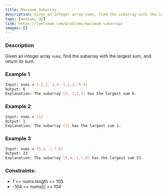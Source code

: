 ```yaml
---
title: Maximum Subarray
description: Given an integer array nums, find the subarray with the largest sum, and return its sum.
tags: [medium, dp]
link: https://leetcode.com/problems/maximum-subarray/
images: []
---
```


### Description

Given an integer array `nums`, find the subarray with the largest sum, and return its sum.

### Example 1

```bash
Input: nums = [-2,1,-3,4,-1,2,1,-5,4]
Output: 6
Explanation: The subarray [4,-1,2,1] has the largest sum 6.
```

### Example 2

```bash
Input: nums = [1]
Output: 1
Explanation: The subarray [1] has the largest sum 1.
```

### Example 3

```bash
Input: nums = [5,4,-1,7,8]
Output: 23
Explanation: The subarray [5,4,-1,7,8] has the largest sum 23.
```

### Constraints:

- 1  <= nums.length <= 105
- -104 <= nums[i] <= 104